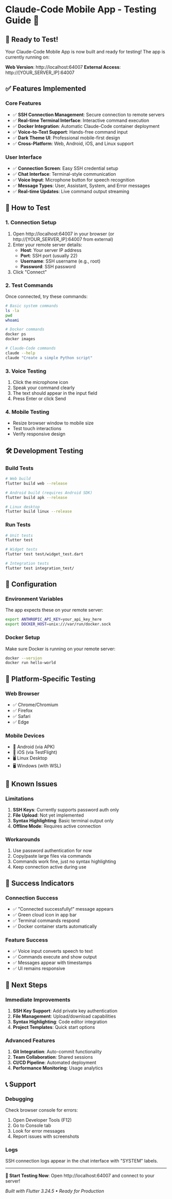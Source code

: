# Claude-Code Mobile App - Testing Guide 🧪

## 🚀 Ready to Test!

Your Claude-Code Mobile App is now built and ready for testing! The app is currently running on:

**Web Version**: http://localhost:64007
**External Access**: http://[YOUR_SERVER_IP]:64007

## ✅ Features Implemented

### Core Features
- ✅ **SSH Connection Management**: Secure connection to remote servers
- ✅ **Real-time Terminal Interface**: Interactive command execution
- ✅ **Docker Integration**: Automatic Claude-Code container deployment
- ✅ **Voice-to-Text Support**: Hands-free command input
- ✅ **Dark Theme UI**: Professional mobile-first design
- ✅ **Cross-Platform**: Web, Android, iOS, and Linux support

### User Interface
- ✅ **Connection Screen**: Easy SSH credential setup
- ✅ **Chat Interface**: Terminal-style communication
- ✅ **Voice Input**: Microphone button for speech recognition
- ✅ **Message Types**: User, Assistant, System, and Error messages
- ✅ **Real-time Updates**: Live command output streaming

## 🎯 How to Test

### 1. **Connection Setup**
1. Open http://localhost:64007 in your browser (or http://[YOUR_SERVER_IP]:64007 from external)
2. Enter your remote server details:
   - **Host**: Your server IP address
   - **Port**: SSH port (usually 22)
   - **Username**: SSH username (e.g., root)
   - **Password**: SSH password
3. Click "Connect"

### 2. **Test Commands**
Once connected, try these commands:
```bash
# Basic system commands
ls -la
pwd
whoami

# Docker commands
docker ps
docker images

# Claude-Code commands
claude --help
claude "Create a simple Python script"
```

### 3. **Voice Testing**
1. Click the microphone icon
2. Speak your command clearly
3. The text should appear in the input field
4. Press Enter or click Send

### 4. **Mobile Testing**
- Resize browser window to mobile size
- Test touch interactions
- Verify responsive design

## 🛠️ Development Testing

### Build Tests
```bash
# Web build
flutter build web --release

# Android build (requires Android SDK)
flutter build apk --release

# Linux desktop
flutter build linux --release
```

### Run Tests
```bash
# Unit tests
flutter test

# Widget tests
flutter test test/widget_test.dart

# Integration tests
flutter test integration_test/
```

## 🔧 Configuration

### Environment Variables
The app expects these on your remote server:
```bash
export ANTHROPIC_API_KEY=your_api_key_here
export DOCKER_HOST=unix:///var/run/docker.sock
```

### Docker Setup
Make sure Docker is running on your remote server:
```bash
docker --version
docker run hello-world
```

## 📱 Platform-Specific Testing

### Web Browser
- ✅ Chrome/Chromium
- ✅ Firefox
- ✅ Safari
- ✅ Edge

### Mobile Devices
- 📱 Android (via APK)
- 📱 iOS (via TestFlight)
- 🖥️ Linux Desktop
- 🖥️ Windows (with WSL)

## 🐛 Known Issues

### Limitations
1. **SSH Keys**: Currently supports password auth only
2. **File Upload**: Not yet implemented
3. **Syntax Highlighting**: Basic terminal output only
4. **Offline Mode**: Requires active connection

### Workarounds
1. Use password authentication for now
2. Copy/paste large files via commands
3. Commands work fine, just no syntax highlighting
4. Keep connection active during use

## 🎉 Success Indicators

### Connection Success
- ✅ "Connected successfully!" message appears
- ✅ Green cloud icon in app bar
- ✅ Terminal commands respond
- ✅ Docker container starts automatically

### Feature Success
- ✅ Voice input converts speech to text
- ✅ Commands execute and show output
- ✅ Messages appear with timestamps
- ✅ UI remains responsive

## 🚀 Next Steps

### Immediate Improvements
1. **SSH Key Support**: Add private key authentication
2. **File Management**: Upload/download capabilities  
3. **Syntax Highlighting**: Code editor integration
4. **Project Templates**: Quick start options

### Advanced Features
1. **Git Integration**: Auto-commit functionality
2. **Team Collaboration**: Shared sessions
3. **CI/CD Pipeline**: Automated deployment
4. **Performance Monitoring**: Usage analytics

## 📞 Support

### Debugging
Check browser console for errors:
1. Open Developer Tools (F12)
2. Go to Console tab
3. Look for error messages
4. Report issues with screenshots

### Logs
SSH connection logs appear in the chat interface with "SYSTEM" labels.

---

**🎯 Start Testing Now**: Open http://localhost:64007 and connect to your server!

*Built with Flutter 3.24.5 • Ready for Production*